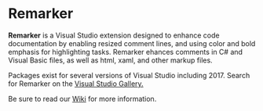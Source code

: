 # Remarker

**Remarker** is a Visual Studio extension designed to enhance code documentation by enabling resized comment lines, and using color and bold emphasis for highlighting tasks. Remarker ehances comments in C# and Visual Basic files, as well as html, xaml, and other markup files.

Packages exist for several versions of Visual Studio including 2017. Search for Remarker on the [Visual Studio Gallery.](https://marketplace.visualstudio.com/search?term=remarker&target=VS&category=All%20categories&vsVersion=&sortBy=Relevance)

Be sure to read our [Wiki](https://github.com/jgyo/remarker/wiki) for more information.